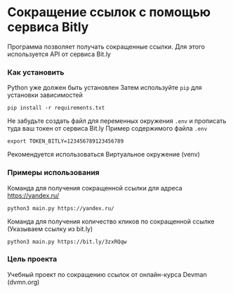 # Сокращение ссылок с помощью сервиса Bitly

Программа позволяет получать сокращенные ссылки. Для этого используется API от сервиса Bit.ly

### Как установить

Python уже должен быть установлен
Затем используйте `pip` для установки зависимостей

```pip install -r requirements.txt```

Не забудьте создать файл для переменных окружения `.env` и прописать туда ваш токен от сервиса Bit.ly
Пример содержимого файла `.env`

```export TOKEN_BITLY=123456789123456789```

Рекомендуется использоваться Виртуальное окружение (venv)

### Примеры использования

Команда для получения сокращенной ссылки для адреса https://yandex.ru/

```python3 main.py https://yandex.ru/```

 Команда для получения количество кликов по сокращенной ссылке (Указываем ссылку из bit.ly)

 ```python3 main.py https://bit.ly/3zxRQqw```

### Цель проекта

Учебный проект по сокращению ссылок от онлайн-курса Devman (dvmn.org)